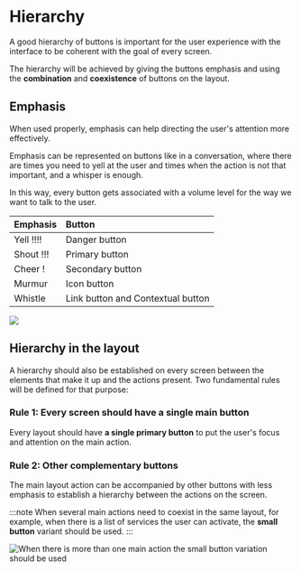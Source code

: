 # Hierarchy

A good hierarchy of buttons is important for the user experience with the interface to be coherent with the goal of every screen.

The hierarchy will be achieved by giving the buttons emphasis and using the **combination** and **coexistence** of buttons on the layout.

## Emphasis

When used properly, emphasis can help directing the user's attention more effectively. ‌

Emphasis can be represented on buttons like in a conversation, where there are times you need to yell at the user and times when the action is not that important, and a whisper is enough.

In this way, every button gets associated with a volume level for the way we want to talk to the user.

| Emphasis | Button |
| :--- | :--- |
| Yell !!!! | Danger button |
| Shout !!! | Primary button |
| Cheer ! | Secondary button |
| Murmur | Icon button |
| Whistle | Link button and Contextual button |

![](../img/hierarchy_emphasis.png)

## Hierarchy in the layout

A hierarchy should also be established on every screen between the elements that make it up and the actions present. Two fundamental rules will be defined for that purpose:

### Rule 1: Every screen should have a single main button

Every layout should have **a single primary button** to put the user's focus and attention on the main action.

### Rule 2: Other complementary buttons

The main layout action can be accompanied by other buttons with less emphasis to establish a hierarchy between the actions on the screen.

:::note
When several main actions need to coexist in the same layout, for example, when there is a list of services the user can activate, the **small button** variant should be used.
:::

![When there is more than one main action the small button variation should be used](../img/hierarchy_layout.png)


